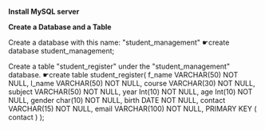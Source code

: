 
****Install MySQL server****



****Create a Database and a Table****

Create a database with this name: "student_management"
☛create database student_management;

Create a table "student_register" under the "student_management" database.
☛create table student_register(
	f_name VARCHAR(50) NOT NULL,
	l_name VARCHAR(50) NOT NULL,
	course VARCHAR(30) NOT NULL,
	subject VARCHAR(50) NOT NULL,
	year Int(10) NOT NULL,
	age Int(10) NOT NULL,
	gender char(10) NOT NULL,
	birth DATE NOT NULL,
	contact VARCHAR(15) NOT NULL,
	email VARCHAR(100) NOT NULL,
	PRIMARY KEY ( contact )
);
